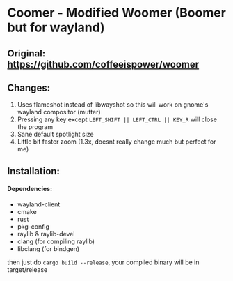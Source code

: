 # Coomer - Modified Woomer (Boomer but for wayland)

## Original: https://github.com/coffeeispower/woomer
## Changes:
1. Uses flameshot instead of libwayshot so this will work on gnome's wayland compositor (mutter)
2. Pressing any key except ```LEFT_SHIFT || LEFT_CTRL || KEY_R``` will close the program
3. Sane default spotlight size
4. Little bit faster zoom (1.3x, doesnt really change much but perfect for me)

## Installation:
#### Dependencies:
- wayland-client
- cmake
- rust
- pkg-config
- raylib & raylib-devel
- clang (for compiling raylib)
- libclang (for bindgen)

then just do ```cargo build --release```, your compiled binary will be in target/release
